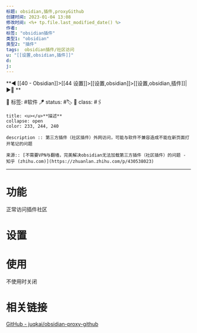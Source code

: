 ```yaml
---
标题: obsidian,插件,proxyGithub
创建时间: 2023-01-04 13:08
修改时间: <%+ tp.file.last_modified_date() %>
作者: 
标签: "obsidian插件" 
类型1: "obsidian"
类型2: "插件"
tags:  obsidian插件/社区访问
u: "[[设置,obsidian,插件]]"
d:
j: 
---
```


**◀️ [[40 - Obsidian]]>[[44 设置]]>[[设置,obsidian]]>[[设置,obsidian,插件]]| ▶️📎 **  

🧩 标签:  #软件 
🪁 status: #🏷️
🎏 class: #🖇️

```ad-info
title: <u></u>**描述**
collapse: open
color: 233, 244, 240

description :: 第三方插件（社区插件）外网访问，可能与软件不兼容造成不能在新页面打开笔记的问题

来源:: [不需要VPN与翻墙，完美解决obsidian无法加载第三方插件（社区插件）的问题 - 知乎 (zhihu.com)](https://zhuanlan.zhihu.com/p/430538023)

```



---
# 功能
正常访问插件社区
# 设置

# 使用
不使用时关闭
# 相关链接
[GitHub - juqkai/obsidian-proxy-github](https://github.com/juqkai/obsidian-proxy-github)





